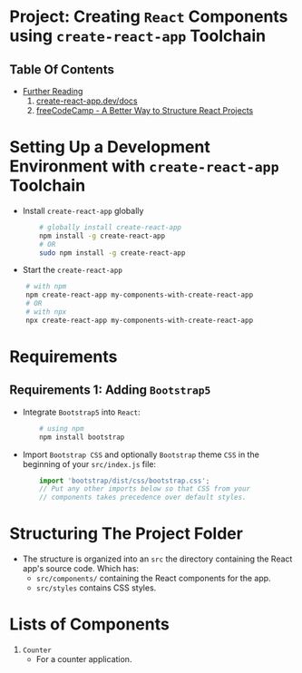 # Project: Creating `React` Components using `create-react-app` Toolchain

## Table Of Contents
- [Further Reading]()
    1. [create-react-app.dev/docs](https://create-react-app.dev/docs/getting-started)
    2. [freeCodeCamp - A Better Way to Structure React Projects](https://www.freecodecamp.org/news/a-better-way-to-structure-react-projects/?utm_source=hashnode&utm_medium=hashnode+rix&utm_campaign=rix_chatbot_answer)

# Setting Up a Development Environment with `create-react-app` Toolchain
* Install `create-react-app` globally
    ```sh
        # globally install create-react-app
        npm install -g create-react-app
        # OR
        sudo npm install -g create-react-app
    ```
* Start the `create-react-app`
```sh
    # with npm
    npm create-react-app my-components-with-create-react-app
    # OR
    # with npx
    npx create-react-app my-components-with-create-react-app
```

# Requirements
## Requirements 1: Adding `Bootstrap5`
* Integrate `Bootstrap5` into `React`:

    ```sh
        # using npm
        npm install bootstrap
    ```
* Import `Bootstrap CSS` and optionally `Bootstrap` theme `CSS` in the beginning of your `src/index.js` file:

    ```js
        import 'bootstrap/dist/css/bootstrap.css';
        // Put any other imports below so that CSS from your
        // components takes precedence over default styles.
    ```
# Structuring The Project Folder
* The structure is organized into an `src` the directory containing the React app's source code. Which has:
  * `src/components/` containing the React components for the app.
  * `src/styles`  contains CSS styles.

# Lists of Components
1. `Counter`
    - For a counter application.
